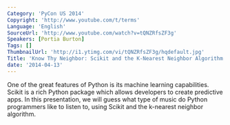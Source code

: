 ```yaml
---
Category: 'PyCon US 2014'
Copyright: 'http://www.youtube.com/t/terms'
Language: 'English'
SourceUrl: 'http://www.youtube.com/watch?v=tQNZRfsZF3g'
Speakers: [Portia Burton]
Tags: []
ThumbnailUrl: 'http://i1.ytimg.com/vi/tQNZRfsZF3g/hqdefault.jpg'
Title: 'Know Thy Neighbor: Scikit and the K-Nearest Neighbor Algorithm'
date: '2014-04-13'
---
```

One of the great features of Python is its machine learning capabilities. Scikit is a rich Python package which allows developers to create predictive apps. In this presentation, we will guess what type of music do Python programmers like to listen to, using Scikit and the k-nearest neighbor algorithm.
